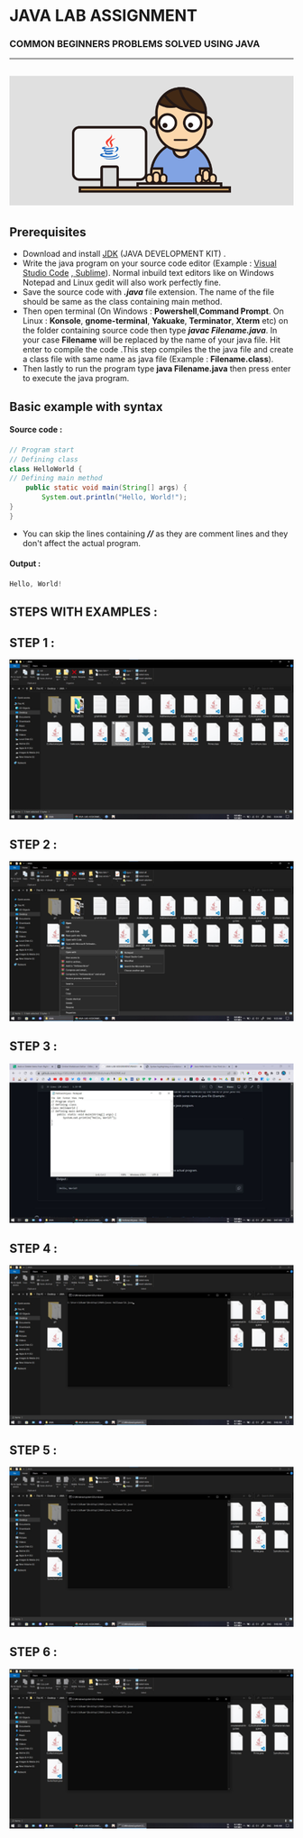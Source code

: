 # **JAVA LAB ASSIGNMENT**
### **COMMON BEGINNERS PROBLEMS SOLVED USING JAVA**
-------
![MarineGEO circle logo](/RESOURCES/java.gif "MarineGEO logo")
-------
## Prerequisites

- Download and install [JDK](https://www.oracle.com/java/technologies/downloads/) (JAVA DEVELOPMENT KIT) .
- Write the java program on your source code editor (Example : [Visual Studio Code](https://code.visualstudio.com/) ,[ Sublime](https://www.sublimetext.com/)). Normal inbuild text editors like on Windows Notepad and Linux gedit will also work perfectly fine.  
- Save the source code with ***.java*** file extension. The name of the file should be same as the class containing main method.
- Then open terminal (On Windows : **Powershell**,**Command Prompt**. On Linux : **Konsole**,  **gnome-terminal**, **Yakuake**, **Terminator**, **Xterm** etc) on the folder containing source code then type ***javac Filename.java***. In your case **Filename** will be replaced by the name of your java file. Hit enter to compile the code .This step compiles the the java file and create a class file with same name as java file (Example : **Filename.class**).
- Then lastly to run the program type **java Filename.java** then press enter to execute the java program.

## Basic example with syntax
#### Source code :

```java
// Program start
// Defining class
class HelloWorld {
// Defining main method
    public static void main(String[] args) {
        System.out.println("Hello, World!"); 
}
}
```

- You can skip the lines containing ***//*** as they are comment lines and they don't affect the actual program.

#### Output :
```java
Hello, World!
```

## STEPS WITH EXAMPLES :

## STEP 1 :

![MarineGEO circle logo](/RESOURCES/1.jpg "MarineGEO logo")

## STEP 2 :

![MarineGEO circle logo](/RESOURCES/2.jpg "MarineGEO logo")

## STEP 3 :

![MarineGEO circle logo](/RESOURCES/3.jpg "MarineGEO logo")

## STEP 4 :

![MarineGEO circle logo](/RESOURCES/4.jpg "MarineGEO logo")

## STEP 5 :

![MarineGEO circle logo](/RESOURCES/5.jpg "MarineGEO logo")

## STEP 6 :

![MarineGEO circle logo](/RESOURCES/5.jpg "MarineGEO logo")
